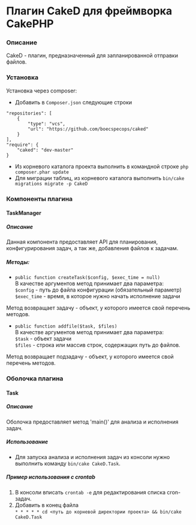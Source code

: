 # Плагин CakeD для фреймворка CakePHP
### Описание
CakeD - плагин, предназначенный для запланированной отправки файлов.

### Установка
Установка через composer:
- Добавить в `Composer.json` следующие строки

```
"repositories": [
    {
        "type": "vcs",
        "url": "https://github.com/boecspecops/caked"
    }
],
"require": {
	"caked": "dev-master"
}
```
- Из корневого каталога проекта выполнить в командной строке `php composer.phar update`
- Для миграции таблиц, из корневого каталога выполнить `bin/cake migrations migrate -p CakeD`

### Компоненты плагина
#### TaskManager
##### Описание
Данная компонента предоставляет API для планирования, конфигурирования задач, а так же, добавления файлов к задачам.

##### Методы:
- `public function createTask($config, $exec_time = null)`<br>
В качестве аргументов метод принимает два параметра:<br>
`$config` - путь до файла конфигурации (обязательный параметр)<br>
`$exec_time` - время, в которое нужно начать исполнение задачи

Метод возвращает задачу - объект, у которого имеется свой перечень методов.

- `public function addfile($task, $files)`<br>
В качестве аргументов метод принимает два параметра:<br>
`$task` - объект задачи<br>
`$files` - строка или массив строк, содержащих путь до файлов.

Метод возвращает подзадачу - объект, у которого имеется свой перечень методов.

### Оболочка плагина
#### Task
##### Описание
Оболочка предоставляет метод 'main()' для анализа и исполнения задач.

##### Использование
- Для запуска анализа и исполнения задач из консоли нужно выполнить команду `bin/cake CakeD.Task`.

##### Пример использования с crontab
1) В консоли вписать `crontab -e` для редактирования списка cron-задач.<br>
2) Добавить в конец файла <br>
`* * * * * cd <путь до корневой директории проекта> && bin/cake CakeD.Task`
